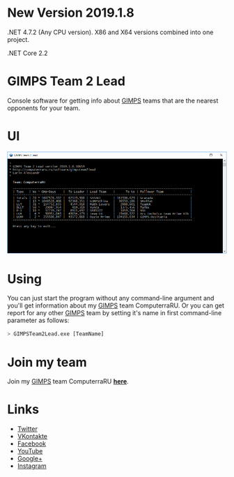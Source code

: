 # New Version 2019.1.8

.NET 4.7.2 (Any CPU version). X86 and X64 versions combined into one project.

.NET Core 2.2

# GIMPS Team 2 Lead

Console software for getting info about [GIMPS](http://www.mersenne.org) teams that are the nearest opponents for your team.

# UI
![GIMPS Team 2 Lead Screen](https://github.com/Yxine/GIMPSTeam2Lead/blob/master/screen.png "GIMPS Team 2 Lead Screen")

# Using
You can just start the program without any command-line argument and you'll get information about my [GIMPS](http://www.mersenne.org) team ComputerraRU. Or you can get report for any other [GIMPS](http://www.mersenne.org) team by setting it's name in first command-line parameter as follows:
```sh
> GIMPSTeam2Lead.exe [TeamName]
```

# Join my team

Join my [GIMPS](http://www.mersenne.org) team ComputerraRU **[here](http://computerraru.ru)**.

# Links
- [Twitter][tw]
- [VKontakte][vk]
- [Facebook][fb]
- [YouTube][yt]
- [Google+][g+]
- [Instagram][ig]

[tw]: <https://twitter.com/ComputerraRU>
[vk]: <http://vk.com/club104743987>
[fb]: <https://www.facebook.com/groups/212319972147203/>
[yt]: <https://www.youtube.com/channel/UCK6Tttr-OodJIDbl1Bil0wg>
[g+]: <https://plus.google.com/u/0/communities/106623212387198347101>
[ig]: <https://www.instagram.com/computerraru/>
